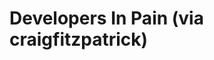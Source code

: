 <!--
id: 11585897
link: http://tumblr.atmos.org/post/11585897/developers-in-pain-via-craigfitzpatrick
slug: developers-in-pain-via-craigfitzpatrick
date: Wed Sep 12 2007 12:53:33 GMT-0700 (PDT)
publish: 2007-09-012
tags: 
title: Developers In Pain (via craigfitzpatrick)
-->


Developers In Pain (via craigfitzpatrick)
=========================================



